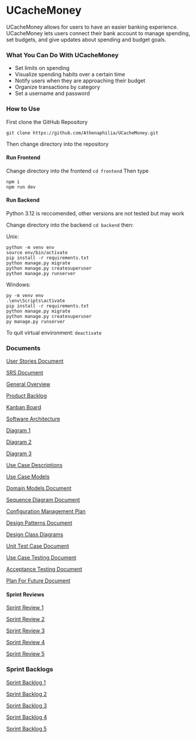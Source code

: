 
# UCacheMoney
UCacheMoney allows for users to have an easier banking experience. UCacheMoney lets users connect their bank account to manage spending, set budgets, and give updates about spending and budget goals.

### What You Can Do With UCacheMoney
 - Set limits on spending
 - Visualize spending habits over a certain time
 - Notify users when they are approaching their budget 
 - Organize transactions by category 
 - Set a username and password
### How to Use
First clone the GitHub Repository
```
git clone https://github.com/Athenaphilia/UCacheMoney.git
```
Then change directory into the repository

#### Run Frontend

Change directory into the frontend `cd frontend`
Then type 
```
npm i
npm run dev
```

#### Run Backend

Python 3.12 is reccomended, other versions are not tested but may work

Change directory into the backend `cd backend` then:

Unix:
```
python -m venv env
source env/bin/activate
pip install -r requirements.txt
python manage.py migrate
python manage.py createsuperuser
python manage.py runserver
```
Windows:
```
py -m venv env
.\env\Scripts\activate
pip install -r requirements.txt
python manage.py migrate
python manage.py createsuperuser
py manage.py runserver
```

To quit virtual environment: `deactivate`

### Documents

[User Stories Document](https://docs.google.com/document/d/1NxMeZiN6YVAqbtXbeFMkOdoJihsm9GbF6HwnRRQbW4o/edit?usp=sharing)

[SRS Document](https://docs.google.com/document/d/14fgQ0AwsQVTAxBBHwCJlFB6ag8yT-BruFjg6DEkIlVU/edit?usp=sharing)

[General Overview](https://docs.google.com/document/d/1LzCNA0ghvf35a_ousWIhqGxSMrdQHxF9qWZdXXDsp2A/edit?usp=sharing)

[Product Backlog](https://docs.google.com/spreadsheets/d/1B0ROaNWCcYXQJFtDmBq3dkEd729iXnHrc0MA3zfctGY/edit?usp=sharing)

[Kanban Board](https://ucachemoney.atlassian.net/jira/software/projects/UC/boards/1)

[Software Architecture](https://docs.google.com/document/d/1kkVievL4w0thyH3v6MvUu1tNmIfev0xK9xj8Farmq9g/edit?usp=sharing)

[Diagram 1](https://docs.google.com/drawings/d/1PjRRNEtDnzv8zqqUp-U67hSeJL0HGEgmZKyguk2Ewj4/edit?usp=sharing)

[Diagram 2](https://docs.google.com/drawings/d/1bUWcaJPXKHvPZfrCoygyHk-w5gOwBFlfu9fcUmdJ7JU/edit?usp=sharing)

[Diagram 3](https://docs.google.com/drawings/d/1jbtbs6Wip2cDHfVfKPKBKF5fKXBWSOWCjc_CO8RZXug/edit)

[Use Case Descriptions](https://docs.google.com/document/d/1mJuGIL1OaP2xNTJvX3snzgPoisSpK0HQskqPQ04nJP4/edit?usp=sharing)

[Use Case Models](https://docs.google.com/spreadsheets/d/1r7Wg-WxPTgJbKkrACLDuenPo2CIMZU7mQ8romB3dwV8/edit?usp=sharing)

[Domain Models Document](https://docs.google.com/document/d/1PtCjGkK69H1xE3ymrIIweRMRuiXzd1zxuI6dl_Uqj_w/edit)

[Sequence Diagram Document](https://docs.google.com/document/d/1yEh9zV-HIeAe3J5q3g-41aKqhrKk-SvqcYPNLY2LuTc/edit)

[Configuration Management Plan](https://docs.google.com/document/d/1EcZglRj0Z-DuN3hqywogERWjocxFHNjqQyUkpPzqQbo/edit?usp=sharing)

[Design Patterns Document](https://docs.google.com/document/d/1EGL_DOtcTzFc3odHRod8aukcR28bmnRootjwShHcGx8/edit?usp=sharing)

[Design Class Diagrams](https://docs.google.com/document/d/1RjtTqFcLP4ylUZ-2BzgE--jzeQ9OvnQpidWY6xLHOoU/edit?usp=sharing)

[Unit Test Case Document](https://docs.google.com/document/d/1AMNRWEFizfFgh5tX-YTS2JvXknQJHDJGj3kWMS6PPOg/edit?usp=sharing)

[Use Case Testing Document](https://docs.google.com/document/d/1kAJbbSOzS4tWC5NwqQEQBzT_XieLfECWSJNbG3nRtrw/edit?usp=sharing)

[Acceptance Testing Document](https://docs.google.com/document/d/1Le4IZyhkkVqQ7lgzC2Tkndl7Mwy2TdtBexye3l79UsY/edit?usp=sharing)

[Plan For Future Document](https://docs.google.com/document/d/14EY6KgN-CrfE4XwZAaDmpuDLLsL9-kNW3m2CvsJvEUs/edit?usp=sharing)

#### Sprint Reviews

[Sprint Review 1](https://docs.google.com/document/d/1S-Inb7vUO44_-xs_tV-LM6QJpmTzbaJD1HKaGt4Isag/edit?usp=sharing)

[Sprint Review 2](https://docs.google.com/document/d/1L69Nvk2YkJ5vmZ2vh3craQO-hxdCcXN3SRD8E6UTM0c/edit?usp=sharing)

[Sprint Review 3](https://docs.google.com/document/d/1Yx03uRsbZC9cNapA1ytxfPZ0w0sQEycc7BFE5HC1Hu8/edit)

[Sprint Review 4](https://docs.google.com/document/d/1uWiDwELVXywDjpyQKtxmpj_rZUUIs_bAIfUTgo0CrhU/edit?usp=sharing)

[Sprint Review 5](https://docs.google.com/document/d/1miCE0u7ALWt0qXK5lPEBmC6CBiC8-U-NnDaJtEdXBL4/edit?usp=sharing)

### Sprint Backlogs

[Sprint Backlog 1](https://docs.google.com/spreadsheets/d/1_QNFerLnTcCecnEUlYT12kWTd5SogQ1OaE1KwEgU-v4/edit?usp=sharing)

[Sprint Backlog 2](https://docs.google.com/spreadsheets/d/1j1Nj3C-z1elPOffaTx_IdnYfya_O6-yKDZMX0aXQaB4/edit?usp=sharing)

[Sprint Backlog 3](https://docs.google.com/spreadsheets/d/1nA4btEHtsjy2wWIYY3zcfa8iY4hvj9c6e-8MBWxqEFg/edit?usp=sharing)

[Sprint Backlog 4](https://docs.google.com/spreadsheets/d/1JeCpgSOh6ObofbEtpMnO1_5AAUuPUZK5-CESi6oQxmo/edit?usp=sharing)

[Sprint Backlog 5](https://docs.google.com/spreadsheets/d/1fznkrZVdjQYtEwjofGe9DbLP_mV_WWvMLXhY0TrxZMc/edit?usp=sharing)
